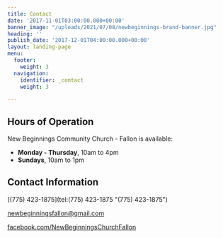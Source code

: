 ```yaml
---
title: Contact
date: '2017-11-01T03:00:00.000+00:00'
banner_image: "/uploads/2021/07/08/newbeginnings-brand-banner.jpg"
heading: ''
publish_date: '2017-12-01T04:00:00.000+00:00'
layout: landing-page
menu:
  footer:
    weight: 3
  navigation:
    identifier: _contact
    weight: 3

---
```

## Hours of Operation

New Beginnings Community Church - Fallon is available:

* **Monday - Thursday**, 10am to 4pm
* **Sundays**, 10am to 1pm

## Contact Information

[(775) 423-1875](tel:(775) 423-1875 "(775) 423-1875")

[newbeginningsfallon@gmail.com](mailto:newbeginningsfallon@gmail.com "newbeginningsfallon@gmail.com")

[facebook.com/NewBeginningsChurchFallon](https://facebook.com/NewBeginningsChurchFallon "facebook.com/NewBeginningsChurchFallon")